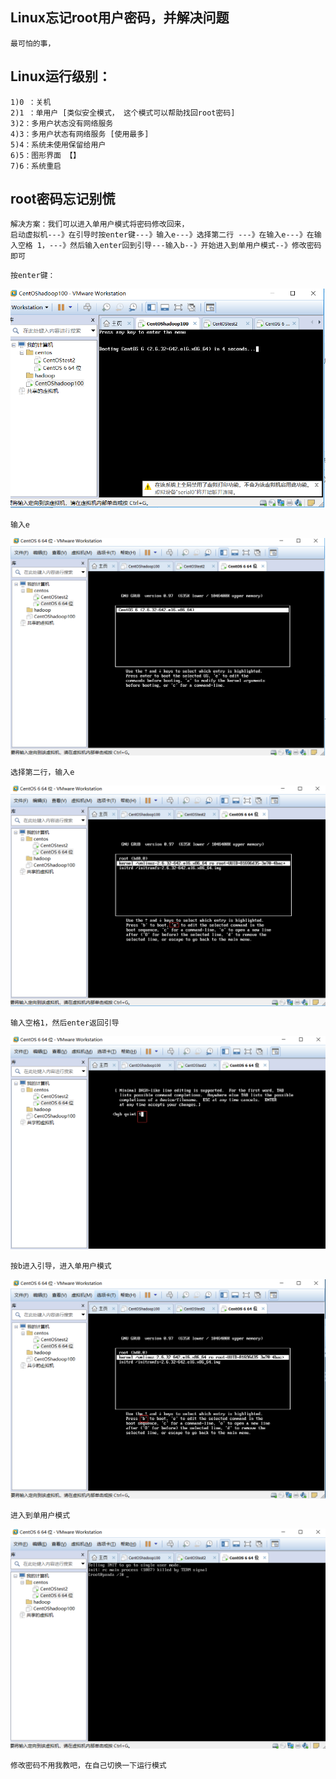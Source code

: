 ## Linux忘记root用户密码，并解决问题

~~~
最可怕的事，
~~~



## Linux运行级别：

~~~
1)0 ：关机 
2)1 ：单用户 [类似安全模式， 这个模式可以帮助找回root密码]
3)2：多用户状态没有网络服务
4)3：多用户状态有网络服务 [使用最多]
5)4：系统未使用保留给用户
6)5：图形界面 【】
7)6：系统重启  
~~~

## root密码忘记别慌

~~~
解决方案：我们可以进入单用户模式将密码修改回来，
启动虚拟机---》在引导时按enter键---》输入e---》选择第二行 ---》在输入e---》在输入空格 1，---》然后输入enter回到引导---输入b--》开始进入到单用户模式--》修改密码即可
~~~

~~~
按enter键：
~~~

![1563289347264](Linux忘记root密码的解决方案.assets/1563289347264.png)

~~~ 
输入e
~~~

![1563289147221](Linux忘记root密码的解决方案.assets/1563289147221.png)

~~~
选择第二行，输入e
~~~

![1563289179804](Linux忘记root密码的解决方案.assets/1563289179804.png)

~~~
输入空格1，然后enter返回引导
~~~

![1563289216260](Linux忘记root密码的解决方案.assets/1563289216260.png)

~~~
按b进入引导，进入单用户模式
~~~

![1563289246027](Linux忘记root密码的解决方案.assets/1563289246027.png)

~~~	
进入到单用户模式
~~~

![1563289296084](Linux忘记root密码的解决方案.assets/1563289296084.png)

~~~
修改密码不用我教吧，在自己切换一下运行模式
~~~

